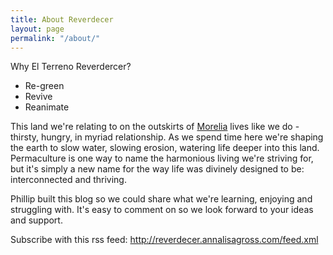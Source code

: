 ```yaml
---
title: About Reverdecer
layout: page
permalink: "/about/"
---
```


Why El Terreno Reverdercer?
* Re-green
* Revive
* Reanimate

This land we're relating to on the outskirts of [Morelia](https://en.wikipedia.org/wiki/Morelia) lives like we do - thirsty, hungry, in myriad relationship. As we spend time here we're shaping the earth to slow water, slowing erosion, watering life deeper into this land. Permaculture is one way to name the harmonious living we're striving for, but it's simply a new name for the way life was divinely designed to be: interconnected and thriving.

Phillip built this blog so we could share what we're learning, enjoying and struggling with. It's easy to comment on so we look forward to your ideas and support.

Subscribe with this rss feed: http://reverdecer.annalisagross.com/feed.xml